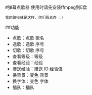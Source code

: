 #弹幕点歌器
使用时请先安装ffmpeg到E盘

    我的路径就是这样，你们看着办 :)

##功能
- 点歌：点歌 歌名
- 选歌：选歌 序号
- 切歌：切歌 序号
- 查看等级：等级
- 查看经验：经验
- 赠送经验：赠送 ID 经验值
- 换背景：变色 背景
- 换字体：变色 字体
- 插队：插队
